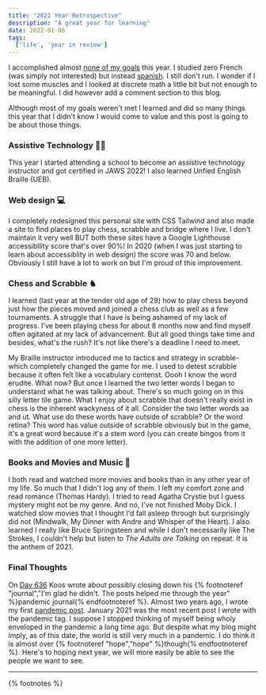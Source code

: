 ```yaml
---
title: "2021 Year Retrospective"
description: "A great year for learning"
date: 2022-01-06 
tags:
  ['life', 'year in review']
---
```


I accomplished almost [none of my goals](year-recap/) this year. I studied zero French (was simply not interested) but instead [spanish](/tag/languages/). I still don't run. I wonder if I lost some muscles and I looked at discrete math a little bit but not enough to be meaningful. I did however add a comment section to this blog.

Although most of my goals weren't met I learned and did so many things this year that I didn't know I would come to value and this post is going to be about those things.

### Assistive Technology 👩‍🦯

This year I started attending a school to become an assistive technology instructor and got certified in JAWS 2022! I also learned Unfied English Braille (<abbr>UEB</abbr>). 

### Web design 💻

I completely redesigned this personal site with CSS Tailwind and also made a site to find places to play chess, scrabble and bridge where I live. I don't maintain it very well BUT both these sites have a Google Lighthouse accessibllity score that's over 90%! In 2020 (when I was just starting to learn about accessiblity in web design) the score was 70 and below. Obviously I still have a lot to work on but I'm proud of this improvement. 

### Chess and Scrabble ♞

I learned (last year at the tender old age of 29) how to play chess beyond just how the pieces moved and joined a chess club as well as a few tournaments. A struggle that I have is being ashamed of my lack of progress. I've been playing chess for about 8 months now and find myself often agitated at my lack of advancement. But all good things take time and besides, what's the rush? It's not like there's a deadline I need to meet. 

My Braille instructor introduced me to tactics and strategy in scrabble-which completely changed the game for me. I used to detest scrabble because it often felt like a vocabulary contenst. Oooh I know the word erudite. What now? But once I learned the two letter words I began to understand what he was talking about. There's so much going on in this silly letter tile game. What I enjoy about scrabble that doesn't really exist in chess is the inherent wackyness of it all. Consider the two letter words aa and ut. What use do these words have outside of scrabble? Or the word retina? This word has value outside of scrabble obviously but in the game, it's a great word because it's a stem word (you can create bingos from it with the addition of one more  letter). 

### Books and Movies and Music 📘

I both read and watched more movies and books than in any other year of my life. So much that I didn't log any of them. I left my comfort zone and read romance (Thomas Hardy). I tried to read Agatha Crystie but I guess mystery might not be my genre. And no, I've not finished Moby Dick. I watched slow movies that I thought I'd fall asleep through but surprisingly did not (Mindwalk, My Dinner with Andre and Whisper of the Heart). I also learned I really like Bruce Springsteen and while I don't necessarily like The Strokes, I couldn't help but listen to *The Adults are Talking* on repeat. It is the anthem of 2021.

### Final Thoughts

On [Day 636](https://www.kooslooijesteijn.net/journal/2021-12-09) Koos wrote about possibly closing down his {% footnoteref "journal","I'm glad he didn't. The posts helped me through the year" %}pandemic journal{% endfootnoteref %}. Almost two years ago, I wrote my first [pandemic post](/posts/reading-quite-a-lot/). January 2021 was the most recent post I wrote with the pandemic tag. I suppose I stopped thinking of myself being wholy enveloped in the pandemic a long time ago. But despite what my blog might imply, as of this date, the world is still very much in a pandemic. I do think it is almost over {% footnoteref "hope","hope" %}though{% endfootnoteref %}. Here's to hoping next year, we will more easily be able to see the people we want to see. 

__________
{% footnotes %}